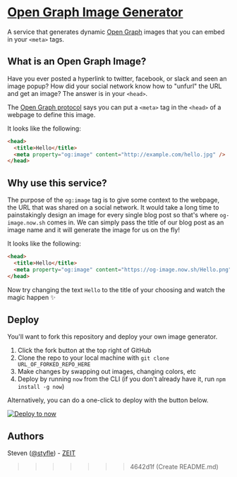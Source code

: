 # [Open Graph Image Generator](https://og-image.now.sh)

A service that generates dynamic [Open Graph](http://ogp.me) images that you can embed in your `<meta>` tags.

## What is an Open Graph Image?

Have you ever posted a hyperlink to twitter, facebook, or slack and seen an image popup?
How did your social network know how to "unfurl" the URL and get an image?
The answer is in your `<head>`.

The [Open Graph protocol](http://ogp.me) says you can put a `<meta>` tag in the `<head>` of a webpage to define this image.

It looks like the following:

```html
<head>
  <title>Hello</title>
  <meta property="og:image" content="http://example.com/hello.jpg" />
</head>
```

## Why use this service?

The purpose of the `og:image` tag is to give some context to the webpage, the URL that was shared on a social network.
It would take a long time to painstakingly design an image for every single blog post so that's where `og-image.now.sh` comes in.
We can simply pass the title of our blog post as an image name and it will generate the image for us on the fly!

It looks like the following:

```html
<head>
  <title>Hello</title>
  <meta property="og:image" content="https://og-image.now.sh/Hello.png" />
</head>
```

Now try changing the text `Hello` to the title of your choosing and watch the magic happen ✨

## Deploy

You'll want to fork this repository and deploy your own image generator.

1. Click the fork button at the top right of GitHub
2. Clone the repo to your local machine with `git clone URL_OF_FORKED_REPO_HERE`
3. Make changes by swapping out images, changing colors, etc
4. Deploy by running `now` from the CLI (if you don't already have it, run `npm install -g now`)

Alternatively, you can do a one-click to deploy with the button below.

[![Deploy to now](https://deploy.now.sh/static/button.svg)](https://deploy.now.sh/?repo=https://github.com/styfle/og-image)

## Authors

Steven ([@styfle](https://twitter.com/styfle)) - [ZEIT](https://zeit.co)
>>>>>>> 4642d1f (Create README.md)
